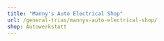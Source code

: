 ```yaml
---
title: "Manny's Auto Electrical Shop"
url: /general-trias/mannys-auto-electrical-shop/
shop: Autowerkstatt
---
```

